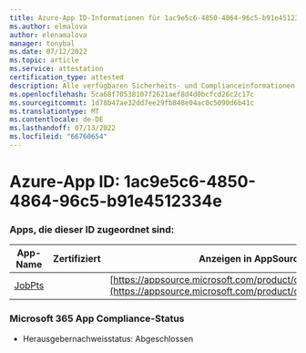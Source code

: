 ```yaml
---
title: Azure-App ID-Informationen für 1ac9e5c6-4850-4864-96c5-b91e4512334e
ms.author: elmalova
author: elenamalova
manager: tonybal
ms.date: 07/12/2022
ms.topic: article
ms.service: attestation
certification_type: attested
description: Alle verfügbaren Sicherheits- und Complianceinformationen für 1ac9e5c6-4850-4864-96c5-b91e4512334e.
ms.openlocfilehash: 5ca68f70538107f2621aef8d4d0bcfcd26c2c17c
ms.sourcegitcommit: 1d78b47ae32dd7ee29fb848e04ac0c5090d6b41c
ms.translationtype: MT
ms.contentlocale: de-DE
ms.lasthandoff: 07/13/2022
ms.locfileid: "66760654"
---
```

# <a name="azure-app-id-1ac9e5c6-4850-4864-96c5-b91e4512334e"></a>Azure-App ID: 1ac9e5c6-4850-4864-96c5-b91e4512334e


### <a name="apps-associated-with-this-id"></a>Apps, die dieser ID zugeordnet sind:
| **App-Name** | **Zertifiziert** | **Anzeigen in AppSource** |
|--------------|---------------|-----------------------|
| [JobPts](../forward/WA200001849.md) |  | [https://appsource.microsoft.com/product/office/WA200001849](https://appsource.microsoft.com/product/office/WA200001849) |

### <a name="microsoft-365-app-compliance-status"></a>Microsoft 365 App Compliance-Status
- Herausgebernachweisstatus: Abgeschlossen

